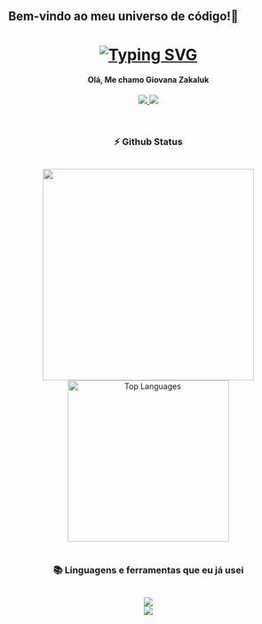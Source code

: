 ## Bem-vindo ao meu universo de código!👋

<h1 align="center">
  <a href="https://git.io/typing-svg"><img src="https://readme-typing-svg.demolab.com?font=Lacquer&size=30&letterSpacing=&duration=3000&pause=1000&color=EF2DFF&center=true&width=435&lines=Ol%C3%A1%2C+prazer%2C+me+chamo+Giovana!" alt="Typing SVG" /></a>
</h1>

<h4 align="center"> Olá, Me chamo Giovana Zakaluk</h4>

<p align="center">
  <a href="https://www.linkedin.com/in/giovana-zakaluk-1a919b277/">
    <img src="https://img.shields.io/badge/-LinkedIn-800080?style=for-the-badge&logo=linkedin&logoColor=white">
  </a>
  <a href="https://mail.google.com/mail/u/0/?fs=1&tf=cm&source=mailto&to=giovana.zakaluk10@gmail.com">
    <img src="https://img.shields.io/badge/-Email-800080?style=for-the-badge&logo=microsoft-outlook&logoColor=white">
  </a>
</p>
<br>

<h3 align="center">⚡ Github Status</h3>
<br>

<div align="center">
<img width="380" src="https://github-readme-stats.vercel.app/api?username=zakalukgi&count_private=true&show_icons=true&theme=midnight-purple&rank_icon=github&border_radius=10"/>

<img width="290" src="https://github-readme-stats.vercel.app/api/top-langs/?username=zakalukgi&theme=midnight-purple&hide_border=false&include_all_commits=false&count_private=false&layout=compact" alt="Top Languages">
</div>

<br>

<h3 align="center">📚 Linguagens e ferramentas que eu já usei </h3>
<br/>
<div align="center">
    <img src="https://skillicons.dev/icons?i=bootstrap,html,css,java,c,python,javascript" /><br>
    <img src="https://skillicons.dev/icons?i=eclipse,vscode,figma,photoshop,mysql,php,java,kaizen" /><br>
</div>
